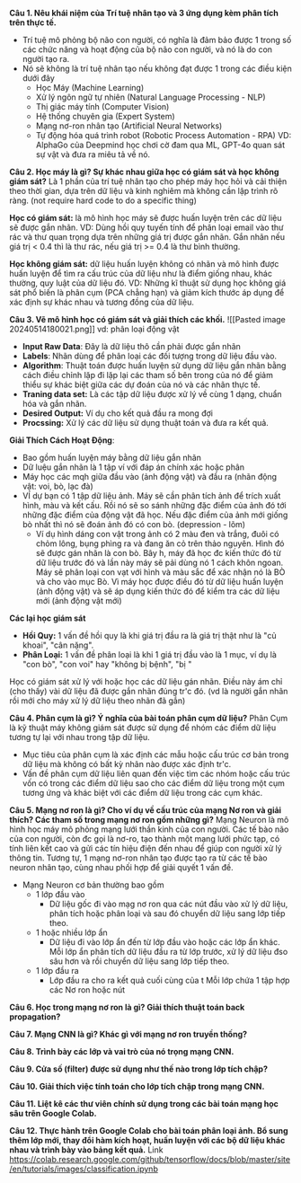 **Câu 1. Nêu khái niệm của Trí tuệ nhân tạo và 3 ứng dụng kèm phân tích trên thực tế.**
+ Trí tuệ mô phỏng bộ não con người, có nghĩa là đảm bảo được 1 trong số các chức năng và hoạt động của bộ não con người, và nó là do con người tạo ra.
+ Nó sẽ không là trí tuệ nhân tạo nếu không đạt được 1 trong các điều kiện dưới đây
	+ Học Máy (Machine Learning)
	+ Xử lý ngôn ngữ tự nhiên (Natural Language Processing - NLP)
	+ Thị giác máy tính (Computer Vision)
	+ Hệ thống chuyên gia (Expert System)
	+ Mạng nơ-ron nhân tạo (Artificial Neural Networks)
	+ Tự động hóa quá trình robot (Robotic Process Automation - RPA)
VD: AlphaGo của Deepmind học chơi cờ đam qua ML, GPT-4o quan sát sự vật và đưa ra miêu tả về nó.


**Câu 2. Học máy là gì? Sự khác nhau giữa học có giám sát và học không giám sát?**
Là 1 phần của trí tuệ nhân tạo cho phép máy học hỏi và cải thiện theo thời gian, dựa trên dữ liệu và kinh nghiêm mà không cần lập trình rõ ràng. (not require hard code to do a specific thing)

**Học có giám sát:** là mô hình học máy sẽ được huấn luyện trên các dữ liệu sẽ được gắn nhãn.
	VD: Dùng hồi quy tuyến tính để phân loại email vào thư rác và thư quan trọng dựa trên những giá trị được gắn nhãn. Gắn nhãn nếu giá trị  < 0.4 thì là thư rác, nếu giá trị >= 0.4 là thư bình thường.

**Học không giám sát:** dữ liệu huấn luyện không có nhãn và mô hình được huấn luyện để tìm ra cấu trúc của dữ liệu như là điểm giống nhau, khác thường, quy luật của dữ liệu đó. 
	VD: Những kĩ thuật sử dụng học không giá sát phổ biến là phân cụm (PCA chẳng hạn) và giảm kích thước áp dụng để xác định sự khác nhau và tương đồng của dữ liệu.  

**Câu 3. Vẽ mô hình học có giám sát và giải thích các khối.**
![[Pasted image 20240514180021.png]]
vd: phân loại động vật

+ **Input Raw Data**: Đây là dữ liệu thô cần phải được gắn nhãn
+ **Labels**:  Nhãn dùng để phân loại các đối tượng trong dữ liệu đầu vào.
+ **Algorithm**: Thuật toán được huấn luyện sử dụng dữ liệu gắn nhãn bằng cách điều chỉnh lặp đi lặp lại các tham số bên trong của nó để giảm thiểu sự khác biệt giữa các dự đoán của nó và các nhãn thực tế.
+ **Traning data set:** Là các tập dữ liệu được xử lý về cùng 1 dạng, chuẩn hóa và gắn nhãn.
+ **Desired Output:** Ví dụ cho kết quả đầu ra mong đợi
+ **Procssing:**  Xử lý các dữ liệu sử dụng thuật toán và đưa ra kết quả. 

**Giải Thích Cách Hoạt Động**:
+ Bao gồm huấn luyện máy bằng dữ liệu gắn nhãn
+ Dữ luệu gắn nhãn là 1 tập ví  với đáp án chính xác hoặc phân 
+ Máy học các mqh giữa đầu vào (ảnh động vật) và đầu ra (nhãn động vật: voi, bò, lạc đà)
+ VÍ dự bạn có 1 tập dữ liệu ảnh. Máy sẽ cần phân tích ảnh để trích xuất hình, màu và kết cấu. Rồi nó sẽ so sánh những đặc điểm của ảnh đó tới những đặc điểm của động vật đã học. Nếu đặc điểm của ảnh mới giống bò nhất thì nó sẽ đoán ảnh đó có con bò.
	(depression - lõm)
	+ Ví dụ hình dáng con vật trong ảnh có 2 màu đen và trắng, đuôi có chỏm lông, bụng phìng ra và đang ăn cỏ trên thảo nguyên.  Hình đó sẽ được gán nhãn là con bò.
Bây h, máy đã học đc kiến thức đó từ dữ liệu trước đó và lần này máy sẽ pải dùng nó 1 cách khôn ngoan. Máy sẽ phân loại con vạt với hình và màu sắc để xác nhận nó là BÒ và cho vào mục Bò. Vì máy học được điều đó từ dữ liệu huấn luyện (ảnh động vật) và sẽ áp dụng kiến thức đó để kiểm tra các dữ liệu mới (ảnh động vật mới) 

**Các lại học giám sát**
+ **Hồi Quy:** 1 vấn đề hồi quy là khi giá trị đầu ra là giá trị thật như là "củ khoai", "cân nặng". 
+ **Phân Loại:** 1 vấn đề phân loại là khi 1 giá trị đầu vào là 1 mục, ví dụ là "con bò", "con voi" hay "không bị bệnh", "bị "

Học có giám sát xử lý với hoặc học các dữ liệu gán nhãn. Điều này ám chỉ (cho thấy) vài dữ liệu đã được gắn nhãn đúng tr'c đó. (vd là người gắn nhãn rồi mới cho máy xử lý dữ liệu theo nhãn đã gắn) 

**Câu 4. Phân cụm là gì? Ý nghĩa của bài toán phân cụm dữ liệu?**
Phân Cụm là kỹ thuật máy không giám sát được sử dụng để nhóm các điểm dữ liệu tương tự lại với nhau trong tập dữ liệu. 
+ Mục tiêu của phân cụm là xác định các mẫu hoặc cấu trúc cơ bản trong dữ liệu mà không có bất kỳ nhãn nào được xác định tr'c. 
+ Vấn đề phân cụm dữ liệu liên quan đến việc tìm các nhóm hoặc cấu trúc vốn có trong các điểm dữ liệu sao cho các điểm dữ liệu trong một cụm tương ứng và khác biệt với các điểm dữ liệu trong các cụm khác.

**Câu 5. Mạng nơ ron là gì? Cho ví dụ về cấu trúc của mạng Nơ ron và giải 
thích? Các tham số trong mạng nơ ron gồm những gì?**
Mạng Neuron là mô hình học máy mô phỏng mạng lưới thần kinh của con người. Các tế bào não của con người, còn đc gọi là nơ-ro, tạo thành một mạng lưới phức tạp, có tính liên kết cao và gửi các tín hiệu điện đến nhau để giúp con người xử lý thông tin. Tương tự, 1 mạng nơ-ron nhân tạo được tạo ra từ các tế bào neuron nhân tạo, cùng nhau phối hợp để giải quyết 1 vấn đề. 
-  Mạng Neuron cơ bản thường bao gồm
	- 1 lớp đầu vào
		- Dữ liệu gốc đi vào mạg nơ ron qua các nút đầu vào xử lý dữ liệu, phân tích hoặc phân loại và sau đó chuyển dữ liệu sang lớp tiếp theo.
	- 1 hoặc nhiều lớp ẩn 
		- Dữ liệu đi vào lớp ẩn đến từ lớp đầu vào hoặc các lớp ẩn khác. Mỗi lớp ẩn phân tích dữ liệu đầu ra từ lớp trước, xử lý dữ liệu đso sâu hơn và rồi chuyển dữ liệu sang lớp tiếp theo.
	- 1 lớp đầu ra
		- Lớp đầu ra cho ra kết quả cuối cùng của t 
	Mỗi lớp chứa 1 tập hợp các Nơ ron hoặc nút 

**Câu 6. Học trong mạng nơ ron là gì? Giải thích thuật toán back 
propagation?**



**Câu 7. Mạng CNN là gì? Khác gì với mạng nơ ron truyền thống?**



**Câu 8. Trình bày các lớp và vai trò của nó trọng mạng CNN.**



**Câu 9. Cửa số (filter) được sử dụng như thế nào trong lớp tích chập?**



**Câu 10. Giải thích việc tính toán cho lớp tích chập trong mạng CNN.**



**Câu 11. Liệt kê các thư viên chính sử dụng trong các bài toán mạng học sâu trên Google Colab.**



**Câu 12. Thực hành trên Google Colab cho bài toán phân loại ảnh. Bổ sung thêm lớp mới, thay đổi hàm kích hoạt, huấn luyện với các bộ dữ liệu khác nhau và trình bày vào bảng kết quả.** Link
https://colab.research.google.com/github/tensorflow/docs/blob/master/site/en/tutorials/images/classification.ipynb

